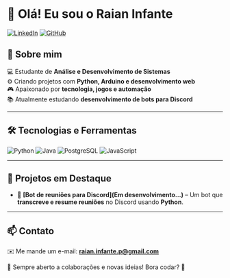 # 👋 Olá! Eu sou o Raian Infante

[![LinkedIn](https://img.shields.io/badge/LinkedIn-blue?style=for-the-badge&logo=linkedin)](https://www.linkedin.com/in/raian-infante-61641232a/) 
[![GitHub](https://img.shields.io/badge/GitHub-000?style=for-the-badge&logo=github)](https://github.com/RaianInfante)

## 🚀 Sobre mim
💻 Estudante de **Análise e Desenvolvimento de Sistemas**<br>
⚙️ Criando projetos com **Python, Arduino e desenvolvimento web**<br>
🎮 Apaixonado por **tecnologia, jogos e automação**<br>
📚 Atualmente estudando **desenvolvimento de bots para Discord**<br>

---

## 🛠️ Tecnologias e Ferramentas

![Python](https://img.shields.io/badge/Python-3776AB?style=for-the-badge&logo=python&logoColor=white)
![Java](https://img.shields.io/badge/Java-ED8B00?style=for-the-badge&logo=java&logoColor=white)
![PostgreSQL](https://img.shields.io/badge/PostgreSQL-336791?style=for-the-badge&logo=postgresql&logoColor=white)
![JavaScript](https://img.shields.io/badge/JavaScript-F7DF1E?style=for-the-badge&logo=javascript&logoColor=black)

---

## 📌 Projetos em Destaque
- 🤖 **[Bot de reuniões para Discord](Em desenvolvimento...)** – Um bot que **transcreve e resume reuniões** no Discord usando **Python**.

---

## 📫 Contato
✉️ Me mande um e-mail: **raian.infante.p@gmail.com**

💬 Sempre aberto a colaborações e novas ideias! Bora codar? 🚀
